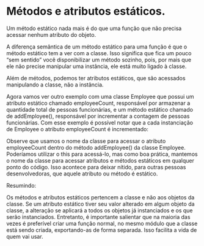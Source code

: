 # Métodos e atributos estáticos.

Um método estático nada mais é do que uma função que não precisa acessar nenhum atributo do objeto.

A diferença semântica de um método estático para uma função é que o método estático tem a ver com a classe. Isso significa que fica um pouco “sem sentido” você disponibilizar um método sozinho, pois, por mais que ele não precise manipular uma instância, ele está muito ligado à classe.

Além de métodos, podemos ter atributos estáticos, que são acessados manipulando a classe, não a instância.

Agora vamos ver outro exemplo com uma classe Employee que possui um atributo estático chamado employeeCount, responsável por armazenar a quantidade total de pessoas funcionárias, e um método estático chamado de addEmployee(), responsável por incrementar a contagem de pessoas funcionárias. Com esse exemplo é possível notar que a cada instanciação de Employee o atributo employeeCount é incrementado:



Observe que usamos o nome da classe para acessar o atributo employeeCount dentro do método addEmployee() da classe Employee. Poderíamos utilizar o this para acessá-lo, mas como boa prática, mantemos o nome da classe para acessar atributos e métodos estáticos em qualquer ponto do código. Isso acontece para deixar nítido, para outras pessoas desenvolvedoras, que aquele atributo ou método é estático.

Resumindo:

Os métodos e atributos estáticos pertencem a classe e não aos objetos da classe.
Se um atributo estático tiver seu valor alterado em algum objeto da classe, a alteração se aplicará a todos os objetos já instanciados e os que serão instanciados.
Entretanto, é importante salientar que na maioria das vezes é preferível criar uma função normal, no mesmo módulo que a classe está sendo criada, exportando-as de forma separada. Isso facilita a vida de quem vai usar.
